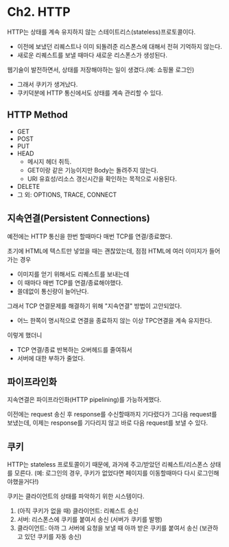 # Ch2. HTTP

HTTP는 상태를 계속 유지하지 않는 스테이트리스(stateless)프로토콜이다.

- 이전에 보냈던 리퀘스트나 이미 되돌려준 리스폰스에 대해서 전혀 기억하지 않는다.
- 새로운 리퀘스트를 보낼 때마다 새로운 리스폰스가 생성된다.

웹기술이 발전하면서, 상태를 저장해야하는 일이 생겼다.(예: 쇼핑몰 로그인)

- 그래서 쿠키가 생겨났다.
- 쿠키덕분에 HTTP 통신에서도 상태를 계속 관리할 수 있다.

## HTTP Method

- GET
- POST
- PUT
- HEAD
  - 메시지 헤더 취득. 
  - GET이랑 같은 기능이지만 Body는 돌려주지 않는다.
  - URI 유효성/리소스 갱신시간을 확인하는 목적으로 사용된다.
- DELETE
- 그 외: OPTIONS, TRACE, CONNECT

## 지속연결(Persistent Connections)

예전에는 HTTP 통신을 한번 할때마다 매번 TCP를 연결/종료했다.

초기에 HTML에 텍스트만 넣었을 때는 괜찮았는데, 점점 HTML에 여러 이미지가 들어가는 경우 

- 이미지를 얻기 위해서도 리퀘스트를 보내는데
- 이 때마다 매번 TCP를 연결/종료해야했다.
- 쓸데없이 통신량이 늘어난다.

그래서 TCP 연결문제를 해결하기 위해 "지속연결" 방법이 고안되었다.

- 어느 한쪽이 명시적으로 연결을 종료하지 않는 이상 TPC연결을 계속 유지한다.

이렇게 했더니

- TCP 연결/종료 반복하는 오버헤드를 줄여줘서
- 서버에 대한 부하가 줄었다.

## 파이프라인화

지속연결은 파이프라인화(HTTP pipelining)를 가능하게했다.

이전에는 request 송신 후 response를 수신할때까지 기다렸다가 그다음 request를 보냈는데, 이제는 response를 기다리지 않고 바로 다음 request를 보낼 수 있다.

## 쿠키

HTTP는 stateless 프로토콜이기 때문에, 과거에 주고/받았던 리퀘스트/리스폰스 상태를 모른다.
(예: 로그인의 경우, 쿠키가 없었다면 페이지를 이동할때마다 다시 로그인해야했을거다!)

쿠키는 클라이언트의 상태를 파악하기 위한 시스템이다.

1. (아직 쿠키가 없을 때) 클라이언트: 리퀘스트 송신
2. 서버: 리스폰스에 쿠키를 붙여서 송신 (서버가 쿠키를 발행)
3. 클라이언트: 아까 그 서버에 요청을 보낼 때 아까 받은 쿠키를 붙여서 송신 (보관하고 있던 쿠키를 자동 송신)
